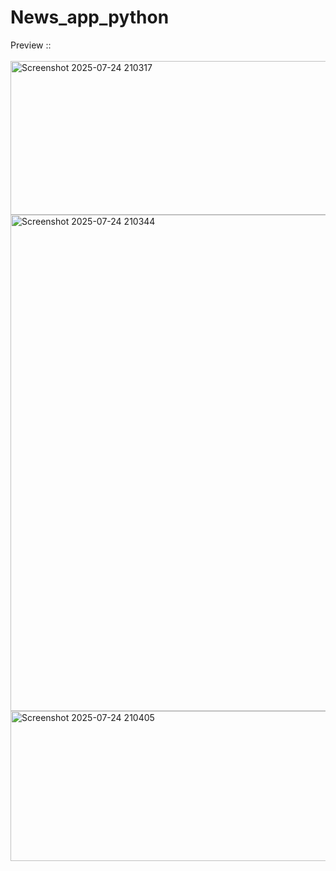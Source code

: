 # News_app_python<br>

Preview :: <br><br>
<img width="865" height="246" alt="Screenshot 2025-07-24 210317" src="https://github.com/user-attachments/assets/2951eabf-3cf5-4368-bc46-bc04dc763a27" /><br>
<img width="885" height="794" alt="Screenshot 2025-07-24 210344" src="https://github.com/user-attachments/assets/01ceaf7a-4ea1-4957-b63e-08a0768cc993" /><br>
<img width="850" height="240" alt="Screenshot 2025-07-24 210405" src="https://github.com/user-attachments/assets/99df07eb-c649-42ee-b705-be9dca7d3d8c" />
